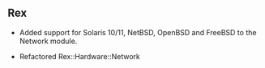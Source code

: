 ## Rex

-   Added support for Solaris 10/11, NetBSD, OpenBSD and FreeBSD to the Network module.

-   Refactored Rex::Hardware::Network


